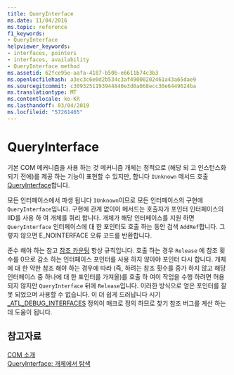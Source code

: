 ```yaml
---
title: QueryInterface
ms.date: 11/04/2016
ms.topic: reference
f1_keywords:
- QueryInterface
helpviewer_keywords:
- interfaces, pointers
- interfaces, availability
- QueryInterface method
ms.assetid: 62fce95e-aafa-4187-b50b-e6611b74c3b3
ms.openlocfilehash: a3ec3c6e0d2b534c3af49000202461a43a65dae9
ms.sourcegitcommit: c3093251193944840e3d0a068ecc30e6449624ba
ms.translationtype: MT
ms.contentlocale: ko-KR
ms.lasthandoff: 03/04/2019
ms.locfileid: "57261465"
---
```

# <a name="queryinterface"></a>QueryInterface

기본 COM 메커니즘을 사용 하는 것 메커니즘 개체는 정적으로 (해당 되 고 인스턴스화되기 전에)를 제공 하는 기능이 표현할 수 있지만, 합니다 `IUnknown` 메서드 호출 [QueryInterface](/windows/desktop/api/unknwn/nf-unknwn-iunknown-queryinterface(q_))합니다.

모든 인터페이스에서 파생 됩니다 `IUnknown`이므로 모든 인터페이스의 구현에 `QueryInterface`입니다. 구현에 관계 없이이 메서드는 호출자가 포인터 인터페이스의 IID를 사용 하 여 개체를 쿼리 합니다. 개체가 해당 인터페이스를 지원 하면 `QueryInterface` 인터페이스에 대 한 포인터도 호출 하는 동안 검색 `AddRef`합니다. 그렇지 않으면 E_NOINTERFACE 오류 코드를 반환합니다.

준수 해야 하는 참고 [참조 카운팅](../atl/reference-counting.md) 항상 규칙입니다. 호출 하는 경우 `Release` 에 참조 횟수를 0으로 감소 하는 인터페이스 포인터를 사용 하지 않아야 포인터 다시 합니다. 개체에 대 한 약한 참조 해야 하는 경우에 따라 (즉, 하려는 참조 횟수를 증가 하지 않고 해당 인터페이스 중 하나에 대 한 포인터를 가져올)를 호출 하 여이 작업을 수행 하려면 허용 되지 않지만 `QueryInterface` 뒤에 `Release`입니다. 이러한 방식으로 얻은 포인터를 잘못 되었으며 사용할 수 없습니다. 이 더 쉽게 드러납니다 시기 [_ATL_DEBUG_INTERFACES](reference/debugging-and-error-reporting-macros.md#_atl_debug_interfaces) 정의이 매크로 정의 하므로 찾기 참조 버그를 계산 하는 데 도움이 됩니다.

## <a name="see-also"></a>참고자료

[COM 소개](../atl/introduction-to-com.md)<br/>
[QueryInterface: 개체에서 탐색](/windows/desktop/com/queryinterface--navigating-in-an-object)
